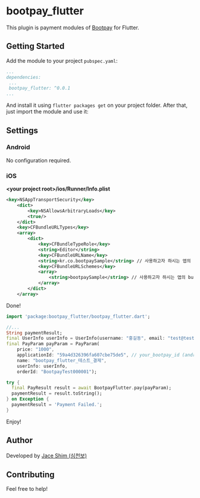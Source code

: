 # bootpay_flutter

This plugin is payment modules of [Bootpay](https://www.bootpay.co.kr) for Flutter.

## Getting Started
Add the module to your project ``pubspec.yaml``:
```yaml
...
dependencies:
 ...
 bootpay_flutter: ^0.0.1
...
```
And install it using ``flutter packages get`` on your project folder. After that, just import the module and use it:

## Settings

### Android
No configuration required.

### iOS
**\<your project root\>/ios/Runner/Info.plist**

```xml
<key>NSAppTransportSecurity</key>
    <dict>
        <key>NSAllowsArbitraryLoads</key>
        <true/>
    </dict>
    <key>CFBundleURLTypes</key>
    <array>
        <dict>
            <key>CFBundleTypeRole</key>
            <string>Editor</string>
            <key>CFBundleURLName</key>
            <string>kr.co.bootpaySample</string> // 사용하고자 하시는 앱의 bundle url name
            <key>CFBundleURLSchemes</key>
            <array>
                <string>bootpaySample</string> // 사용하고자 하시는 앱의 bundle url scheme
            </array>
        </dict>
    </array>
```

Done!

```dart
import 'package:bootpay_flutter/bootpay_flutter.dart';

//...
String paymentResult;
final UserInfo userInfo = UserInfo(username: "홍길동", email: "test@test.com");
final PayParam payParam = PayParam(
    price: "1000",
    applicationId: "59a4d326396fa607cbe75de5", // your_bootpay_id (android or iOS)
    name: "bootpay_flutter_테스트_결제",
    userInfo: userInfo,
    orderId: "BootpayTest000001");

try {
  final PayResult result = await BootpayFlutter.pay(payParam);
  paymentResult = result.toString();
} on Exception {
  paymentResult = 'Payment Failed.';
}

```
Enjoy!

## Author
Developed by [Jace Shim (심천보)](https://www.facebook.com/jaceshim.kr)

## Contributing

Feel free to help!
